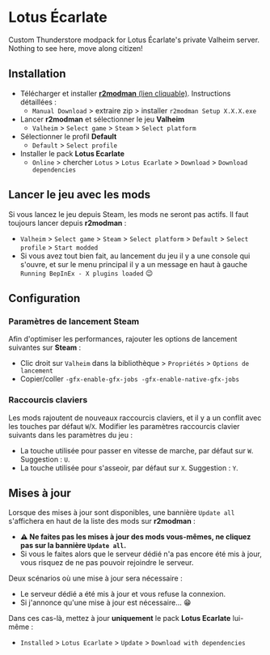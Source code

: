 # Lotus Écarlate

Custom Thunderstore modpack for Lotus Écarlate's private Valheim server. Nothing
to see here, move along citizen!

## Installation

- Télécharger et installer [**r2modman** (lien cliquable)](https://thunderstore.io/c/valheim/p/ebkr/r2modman/). Instructions détaillées :
  - `Manual Download` > extraire zip > installer `r2modman Setup X.X.X.exe`
- Lancer **r2modman** et sélectionner le jeu **Valheim**
  - `Valheim` > `Select game` > `Steam` > `Select platform`
- Sélectionner le profil **Default**
  - `Default` > `Select profile`
- Installer le pack **Lotus Ecarlate**
  - `Online` > chercher `Lotus` > `Lotus Ecarlate` > `Download` > `Download dependencies`

## Lancer le jeu avec les mods

Si vous lancez le jeu depuis Steam, les mods ne seront pas actifs.
Il faut toujours lancer depuis **r2modman** :

- `Valheim` > `Select game` > `Steam` > `Select platform` > `Default` > `Select profile` > `Start modded`
- Si vous avez tout bien fait, au lancement du jeu il y a une console qui s'ouvre, et sur le menu principal il y a un message en haut à gauche `Running BepInEx - X plugins loaded` 😉

## Configuration

### Paramètres de lancement Steam

Afin d'optimiser les performances, rajouter les options de lancement suivantes sur **Steam** :

- Clic droit sur `Valheim` dans la bibliothèque > `Propriétés` > `Options de lancement`
- Copier/coller `-gfx-enable-gfx-jobs -gfx-enable-native-gfx-jobs`

### Raccourcis claviers

Les mods rajoutent de nouveaux raccourcis claviers, et il y a un conflit avec les touches par défaut `W`/`X`.
Modifier les paramètres raccourcis clavier suivants dans les paramètres du jeu :

- La touche utilisée pour passer en vitesse de marche, par défaut sur `W`. Suggestion : `U`.
- La touche utilisée pour s'asseoir, par défaut sur `X`. Suggestion : `Y`.

## Mises à jour

Lorsque des mises à jour sont disponibles, une bannière `Update all` s'affichera en haut de la liste des mods sur **r2modman** :

- **⚠️ Ne faites pas les mises à jour des mods vous-mêmes, ne cliquez pas sur la bannière `Update all`.**
- Si vous le faites alors que le serveur dédié n'a pas encore été mis à jour, vous risquez de ne pas pouvoir rejoindre le serveur.

Deux scénarios où une mise à jour sera nécessaire :

- Le serveur dédié a été mis à jour et vous refuse la connexion.
- Si j'annonce qu'une mise à jour est nécessaire... 😁

Dans ces cas-là, mettez à jour **uniquement** le pack **Lotus Ecarlate** lui-même :

- `Installed` > `Lotus Ecarlate` > `Update` > `Download with dependencies`
